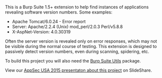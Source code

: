 This is a Burp Suite 1.5+ extension to help find instances of applications revealing software version numbers. Some examples:

* Apache Tomcat/6.0.24 - Error report
* Server: Apache/2.2.4 (Unix) mod_perl/2.0.3 Perl/v5.8.8
* X-AspNet-Version: 4.0.30319

Often the server version is revealed only on error responses, which may not be visible during the normal course of testing. This extension is designed to passively detect version numbers, even during scanning, spidering, etc.

To build this project you will also need the [Burp Suite Utils](https://github.com/augustd/burp-suite-utils) package. 

View our [AppSec USA 2015 presentaton about this project](http://www.slideshare.net/AugustDetlefsen/appsec-usa-2015-customizing-burp-suite) on SlideShare.
